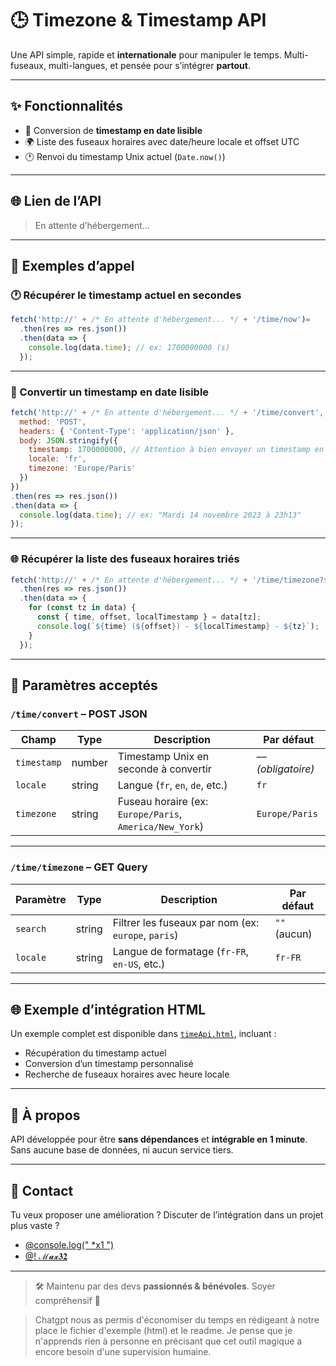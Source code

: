 # 🕒 Timezone & Timestamp API

Une API simple, rapide et **internationale** pour manipuler le temps.
Multi-fuseaux, multi-langues, et pensée pour s’intégrer **partout**.

---

## ✨ Fonctionnalités

* 🔁 Conversion de **timestamp en date lisible**
* 🌍 Liste des fuseaux horaires avec date/heure locale et offset UTC
* 🕐 Renvoi du timestamp Unix actuel (`Date.now()`)

---

## 🌐 Lien de l’API

> En attente d’hébergement…

---

## 🚀 Exemples d’appel

### 🕐 Récupérer le timestamp actuel en secondes

```js
fetch('http://' + /* En attente d'hébergement... */ + '/time/now')=
  .then(res => res.json())
  .then(data => {
	console.log(data.time); // ex: 1700000000 (s)
  });
```

---

### 🔄 Convertir un timestamp en date lisible

```js
fetch('http://' + /* En attente d'hébergement... */ + '/time/convert', {
  method: 'POST',
  headers: { 'Content-Type': 'application/json' },
  body: JSON.stringify({
	timestamp: 1700000000, // Attention à bien envoyer un timestamp en seconde et pas en millisecondes !
	locale: 'fr',
	timezone: 'Europe/Paris'
  })
})
.then(res => res.json())
.then(data => {
  console.log(data.time); // ex: "Mardi 14 novembre 2023 à 23h13"
});
```

---

### 🌐 Récupérer la liste des fuseaux horaires triés

```js
fetch('http://' + /* En attente d'hébergement... */ + '/time/timezone?search=europe&locale=fr-FR')
  .then(res => res.json())
  .then(data => {
	for (const tz in data) {
	  const { time, offset, localTimestamp } = data[tz];
	  console.log(`${time} (${offset}) - ${localTimestamp} - ${tz}`);
	}
  });
```

---

## 🔧 Paramètres acceptés

### `/time/convert` – POST JSON

| Champ       | Type   | Description                                             | Par défaut        |
| ----------- | ------ | ------------------------------------------------------- | ----------------- |
| `timestamp` | number | Timestamp Unix en seconde à convertir                   | — *(obligatoire)* |
| `locale`    | string | Langue (`fr`, `en`, `de`, etc.)                         | `fr`              |
| `timezone`  | string | Fuseau horaire (ex: `Europe/Paris`, `America/New_York`) | `Europe/Paris`    |

---

### `/time/timezone` – GET Query

| Paramètre | Type   | Description                                       | Par défaut        |
| --------- | ------ | ------------------------------------------------- | ----------------- |
| `search`  | string | Filtrer les fuseaux par nom (ex: `europe`, `paris`) | `""` (aucun)    |
| `locale`  | string | Langue de formatage (`fr-FR`, `en-US`, etc.)      | `fr-FR`           |

---

## 🌐 Exemple d’intégration HTML

Un exemple complet est disponible dans [`timeApi.html`](./timeApi.html), incluant :

* Récupération du timestamp actuel
* Conversion d’un timestamp personnalisé
* Recherche de fuseaux horaires avec heure locale

---

## 🧠 À propos

API développée pour être **sans dépendances** et **intégrable en 1 minute**.
Sans aucune base de données, ni aucun service tiers.

---

## 💬 Contact

Tu veux proposer une amélioration ? Discuter de l’intégration dans un projet plus vaste ?

* [@console.log(" \*x1 ")](https://discord.com/users/1066067393123733595)
* [@! ℳ𝓪𝔁𝟑𝟐](https://discord.com/users/1163887501895815168)

---

> 🛠️ Maintenu par des devs **passionnés & bénévoles**. Soyer compréhensif 🙏

> Chatgpt nous as permis d'économiser du temps en rédigeant à notre place le fichier d'exemple (html) et le readme. Je pense que je n'apprends rien à personne en précisant que cet outil magique a encore besoin d'une supervision humaine.
